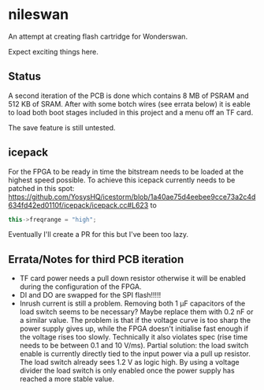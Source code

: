 # nileswan

An attempt at creating flash cartridge for Wonderswan.

Expect exciting things here.

## Status

A second iteration of the PCB is done which contains 8 MB of PSRAM and 512 KB of SRAM. After with some botch wires (see errata below) it is eable to load both boot stages included in this project and a menu off an TF card.

The save feature is still untested.

## icepack

For the FPGA to be ready in time the bitstream needs to be loaded at the highest speed possible. To achieve this icepack currently needs to be patched in this spot: https://github.com/YosysHQ/icestorm/blob/1a40ae75d4eebee9cce73a2c4d634fd42ed0110f/icepack/icepack.cc#L623 to
```c++
this->freqrange = "high";
```

Eventually I'll create a PR for this but I've been too lazy.

## Errata/Notes for third PCB iteration
- TF card power needs a pull down resistor otherwise it will be enabled during the configuration of the FPGA.
- DI and DO are swapped for the SPI flash!!!!!
- Inrush current is still a problem. Removing both 1 μF capacitors of the load switch seems to be necessary? Maybe replace them with 0.2 nF or a similar value. The problem is that if the voltage curve is too sharp the power supply gives up, while the FPGA doesn't initialise fast enough if the voltage rises too slowly. Technically it also violates spec (rise time needs to be between 0.1 and 10 V/ms). Partial solution: the load switch enable is currently directly tied to the input power via a pull up resistor. The load switch already sees 1.2 V as logic high. By using a voltage divider the load switch is only enabled once the power supply has reached a more stable value.
 